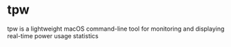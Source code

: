 # tpw
tpw is a lightweight macOS command-line tool for monitoring and displaying real-time power usage statistics
